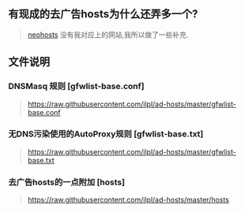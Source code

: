 ## 有现成的去广告hosts为什么还弄多一个?
> [neohosts](https://github.com/neoFelhz/neohosts) 没有我对应上的网站,我所以做了一些补充.

## 文件说明

### DNSMasq 规则 [gfwlist-base.conf]
> https://raw.githubusercontent.com/ilpl/ad-hosts/master/gfwlist-base.conf

### 无DNS污染使用的AutoProxy规则 [gfwlist-base.txt]
> https://raw.githubusercontent.com/ilpl/ad-hosts/master/gfwlist-base.txt

### 去广告hosts的一点附加 [hosts]
> https://raw.githubusercontent.com/ilpl/ad-hosts/master/hosts
